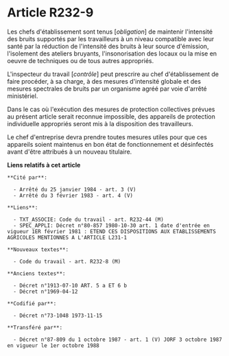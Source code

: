 # Article R232-9

Les chefs d'établissement sont tenus [*obligation*] de maintenir l'intensité des bruits supportés par les travailleurs à un
niveau compatible avec leur santé par la réduction de l'intensité des bruits à leur source d'émission, l'isolement des
ateliers bruyants, l'insonorisation des locaux ou la mise en oeuvre de techniques ou de tous autres appropriés.

L'inspecteur du travail [*contrôle*] peut prescrire au chef d'établissement de faire procéder, à sa charge, à des mesures
d'intensité globale et des mesures spectrales de bruits par un organisme agréé par voie d'arrêté ministériel.

Dans le cas où l'exécution des mesures de protection collectives prévues au présent article serait reconnue impossible, des
appareils de protection individuelle appropriés seront mis à la disposition des travailleurs.

Le chef d'entreprise devra prendre toutes mesures utiles pour que ces appareils soient maintenus en bon état de
fonctionnement et désinfectés avant d'être attribués à un nouveau titulaire.

**Liens relatifs à cet article**

	**Cité par**:

	  - Arrêté du 25 janvier 1984 - art. 3 (V)
	  - Arrêté du 3 février 1983 - art. 4 (V)

	**Liens**:

	  - TXT_ASSOCIE: Code du travail - art. R232-44 (M)
	  - SPEC_APPLI: Décret n°80-857 1980-10-30 art. 1 date d'entrée en vigueur 1ER février 1981 : ETEND CES DISPOSITIONS AUX ETABLISSEMENTS AGRICOLES MENTIONNES A L'ARTICLE L231-1

	**Nouveaux textes**:

	  - Code du travail - art. R232-8 (M)

	**Anciens textes**:

	  - Décret n°1913-07-10 ART. 5 a ET 6 b
	  - Décret n°1969-04-12

	**Codifié par**:

	  - Décret n°73-1048 1973-11-15

	**Transféré par**:

	  - Décret n°87-809 du 1 octobre 1987 - art. 1 (V) JORF 3 octobre 1987 en vigueur le 1er octobre 1988

